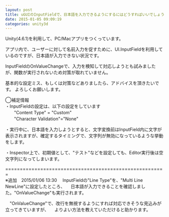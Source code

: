```yaml
---
layout: post
title: uGUIのInputFieldで、日本語を入力できるようにするにはどうすればいいでしょうか？(MacOS環境)
date: 2015-01-05 09:09:19
categories: unity3d
---
```

<p>Unity(4.6.1)を利用して、PC/Macアプリをつくっています。</p>

<p>アプリ内で、ユーザーに対して名前入力を促すために、UI.InputFieldを利用しているのですが、日本語が入力できない状況です。</p>

<p>InputFieldのOnValueChangeで、入力を検知して対応しようとも試みましたが、関数が実行されないため対策が取れていません。</p>

<p>基本的な設定ミス、もしくは対策などありましたら、アドバイスを頂きたいです。
よろしくお願いします。</p>

<p>◯補足情報<br>
・InputFieldの設定は、以下の設定をしています<br>
　　"Content Type" = "Custom"<br>
　　"Character Validation"="None"  </p>

<p>・実行中に、日本語を入力しようとすると、文字変換前はInputField内に文字が表示されますが、確定するタイミングで、文字列が無効になっているような挙動をします。  </p>

<p>・Inspector上で、初期値として、"テスト"などを設定しても、Editor実行後は空文字列になってしまいます。</p>

<p>=======================================================<br>
※追加　2015/01/06 13:30
　InputFieldの"Line Type"を、"Multi Line NewLine"に設定したところ、
　日本語が入力できることを確認しました。"OnValueChange"も実行されます。</p>

<p>　"OnValueChange"で、改行を無視するようにすれば対応できそうな見込みが立ってきていますが、
　よりよい方法を教えていただけると助かります。</p>
